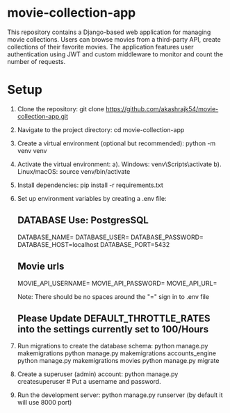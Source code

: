 # movie-collection-app
This repository contains a Django-based web application for managing movie collections. Users can browse movies from a third-party API, create collections of their favorite movies. The application features user authentication using JWT and custom middleware to monitor and count the number of requests.


# Setup

   1. Clone the repository:
       git clone https://github.com/akashrajk54/movie-collection-app.git

   2. Navigate to the project directory:
       cd movie-collection-app

   3. Create a virtual environment (optional but recommended):
       python -m venv venv

   4. Activate the virtual environment:
      a). Windows:
          venv\Scripts\activate
      b). Linux/macOS:
          source venv/bin/activate

   5. Install dependencies:
      pip install -r requirements.txt

   6. Set up environment variables by creating a .env file:

       ## DATABASE Use: PostgresSQL
       DATABASE_NAME=
       DATABASE_USER=
       DATABASE_PASSWORD=
       DATABASE_HOST=localhost
       DATABASE_PORT=5432
       
       ## Movie urls
       MOVIE_API_USERNAME=
       MOVIE_API_PASSWORD=
       MOVIE_API_URL=

       Note: There should be no spaces around the "=" sign in to .env file

      ## Please Update DEFAULT_THROTTLE_RATES into the settings currently set to 100/Hours

   7. Run migrations to create the database schema:
      python manage.py makemigrations
      python manage.py makemigrations accounts_engine
      python manage.py makemigrations movies
      python manage.py migrate

   8. Create a superuser (admin) account:
      python manage.py createsuperuser  # Put a username and password.

   9. Run the development server:
      python manage.py runserver
      (by default it will use 8000 port)

